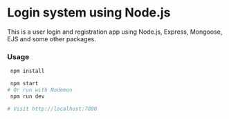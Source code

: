 # Login system using Node.js

This is a user login and registration app using Node.js, Express, Mongoose, EJS and some other packages.


### Usage

```sh
 npm install
```

```sh
 npm start
# Or run with Nodemon
 npm run dev

# Visit http://localhost:7890
```

